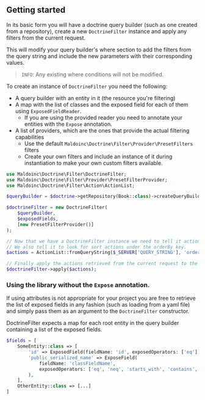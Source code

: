 ## Getting started

In its basic form you will have a doctrine query builder (such as one created from a repository),
create a new `DoctrineFilter` instance and apply any filters from the current request.

This will modify your query builder's where section to add the filters from the query string
and include the new parameters with their corresponding values.

> `INFO`: Any existing where conditions will not be modified.

To create an instance of `DoctrineFilter` you need the following:

* A query builder with an entity in it (the resource you're filtering)
* A map with the list of classes and the exposed field for each of them using `ExposedFieldReader`.
    * If you are using the provided reader you need to annotate your entities with the `Expose` annotation.
* A list of providers, which are the ones that provide the actual filtering capabilities
    * Use the default `Maldoinc\Doctrine\Filter\Provider\PresetFilters` filters
    * Create your own filters and include an instance of it during instantiation to make your own custom filters
      available.

```php
use Maldoinc\Doctrine\Filter\DoctrineFilter;
use Maldoinc\Doctrine\Filter\Provider\PresetFilterProvider;
use Maldoinc\Doctrine\Filter\Action\ActionList;

$queryBuilder = $doctrine->getRepository(Book::class)->createQueryBuilder('b');

$doctrineFilter = new DoctrineFilter(
    $queryBuilder,
    $exposedFields,
    [new PresetFilterProvider()]
);

// Now that we have a DoctrineFilter instance we need to tell it actions to take.
// We also tell it to look for sort actions under the orderBy key.
$actions = ActionList::fromQueryString($_SERVER['QUERY_STRING'], 'orderBy');

// Finally apply the actions retrieved from the current request to the query builder.
$doctrineFilter->apply($actions);
```

### Using the library without the `Expose` annotation.

If using attributes is not appropriate for your project you are free to retrieve the list of exposed fields in any
fashion (such as loading from a yaml file) and simply pass them as an argument to the `DoctrineFilter` constructor.

DoctrineFilter expects a map for each root entity in the query builder containing a list of the exposed fields.

```php
$fields = [
    SomeEntity::class => [
        'id' => ExposedField(fieldName: 'id', exposedOperators: ['eq']),
        'public_serialized_name' => ExposeField(
            fieldName: 'classFieldName', 
            exposedOperators: ['eq', 'neq', 'starts_with', 'contains', 'ends_with']
        ),
    ],
    OtherEntity::class => [...]
]
```

